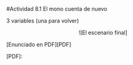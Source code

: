 #Actividad 8.1  El mono cuenta de nuevo

3 variables (una para volver)

<center>
![El escenario final]
</center>


[Enunciado en PDF][PDF]

[PDF]: 
